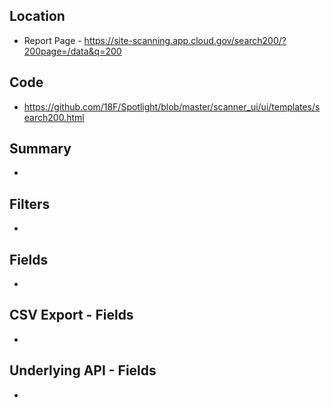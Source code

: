 ## Location

* Report Page - https://site-scanning.app.cloud.gov/search200/?200page=/data&q=200

## Code 

* https://github.com/18F/Spotlight/blob/master/scanner_ui/ui/templates/search200.html

## Summary 

* 


## Filters

* 


## Fields 

* 

## CSV Export - Fields

* 


## Underlying API - Fields

* 
